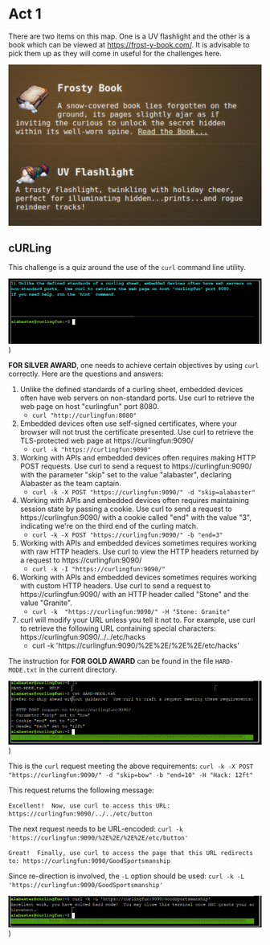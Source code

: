# Act 1

There are two items on this map. One is a UV flashlight and the other is a book which can be viewed at <https://frost-y-book.com/>. It is advisable to pick them up as they will come in useful for the challenges here.

![UV flashlight and Frosty Book](files/Act1/uv+frostybook.png)

## cURLing

This challenge is a quiz around the use of the `curl` command line utility.

![curl challenge](files/Act1/curl1.png))

**FOR SILVER AWARD**, one needs to achieve certain objectives by using `curl` correctly. Here are the questions and answers:

1. Unlike the defined standards of a curling sheet, embedded devices often have web servers on non-standard ports.  Use curl to retrieve the web page on host "curlingfun" port 8080.
   - `curl "http://curlingfun:8080"`
2. Embedded devices often use self-signed certificates, where your browser will not trust the certificate presented.  Use curl to retrieve the TLS-protected web page at https://curlingfun:9090/
   - `curl -k "https://curlingfun:9090"`
3. Working with APIs and embedded devices often requires making HTTP POST requests. Use curl to send a request to https://curlingfun:9090/ with the parameter "skip" set to the value "alabaster", declaring Alabaster as the team captain.
   - `curl -k -X POST "https://curlingfun:9090/" -d "skip=alabaster"`
4. Working with APIs and embedded devices often requires maintaining session state by passing a cookie.  Use curl to send a request to https://curlingfun:9090/ with a cookie called "end" with the value "3", indicating we're on the third end of the curling match.
   - `curl -k -X POST "https://curlingfun:9090/" -b "end=3"`
5. Working with APIs and embedded devices sometimes requires working with raw HTTP headers.  Use curl to view the HTTP headers returned by a request to https://curlingfun:9090/
   - `curl -k -I "https://curlingfun:9090/"`
6. Working with APIs and embedded devices sometimes requires working with custom HTTP headers.  Use curl to send a request to https://curlingfun:9090/ with an HTTP header called "Stone" and the value "Granite".
   - `curl -k  "https://curlingfun:9090/" -H "Stone: Granite"`
7. curl will modify your URL unless you tell it not to.  For example, use curl to retrieve the following URL containing special characters: https://curlingfun:9090/../../etc/hacks
   - curl -k 'https://curlingfun:9090/%2E%2E/%2E%2E/etc/hacks'


The instruction for **FOR GOLD AWARD** can be found in the file `HARD-MODE.txt` in the current directory.

![curl challenge hard mode](files/Act1/curl2.png))

This is the `curl` request meeting the above requirements: `curl -k -X POST "https://curlingfun:9090/" -d "skip=bow" -b "end=10" -H "Hack: 12ft"`

This request returns the following message:

```
Excellent!  Now, use curl to access this URL: https://curlingfun:9090/../../etc/button
```

The next request needs to be URL-encoded: `curl -k 'https://curlingfun:9090/%2E%2E/%2E%2E/etc/button'`

```
Great!  Finally, use curl to access the page that this URL redirects to: https://curlingfun:9090/GoodSportsmanship
```

Since re-direction is involved, the `-L` option should be used: `curl -k -L 'https://curlingfun:9090/GoodSportsmanship'`

![curl challenge gold achieved](files/Act1/curl3.png))

